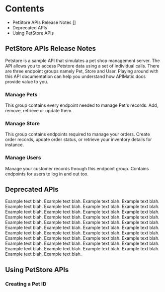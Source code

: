 # Contents
- PetStore APIs Release Notes []
- Deprecated APIs
- Using PetStore APIs

## PetStore APIs Release Notes
Petstore is a sample API that simulates a pet shop management server. The API allows you to access Petstore data using a set of individual calls. There are three endpoint groups namely Pet, Store and User. Playing around with this API documentation can help you understand how APIMatic docs provide value to you.

### Manage Pets
This group contains every endpoint needed to manage Pet's records. Add, remove, retrieve or update them.

### Manage Store
This group contains endpoints required to manage your orders. Create order records, update order status, or retrieve your inventory details for instance.

### Manage Users
Manage your customer records through this endpoint group. Contains endpoints for users to log in and out too.

## Deprecated APIs
Example text blah. Example text blah. Example text blah. Example text blah. 
Example text blah. Example text blah. Example text blah. Example text blah. 
Example text blah. Example text blah. Example text blah. Example text blah. 
Example text blah. Example text blah. 
Example text blah. Example text blah. Example text blah. Example text blah. 
Example text blah. Example text blah. Example text blah. Example text blah. 
Example text blah. Example text blah. Example text blah. Example text blah. 
Example text blah. Example text blah. 
Example text blah. Example text blah. Example text blah. Example text blah. 
Example text blah. Example text blah. Example text blah. Example text blah. 
Example text blah. Example text blah. Example text blah. Example text blah. 
Example text blah. Example text blah. 

## Using PetStore APIs
### Creating a Pet ID
